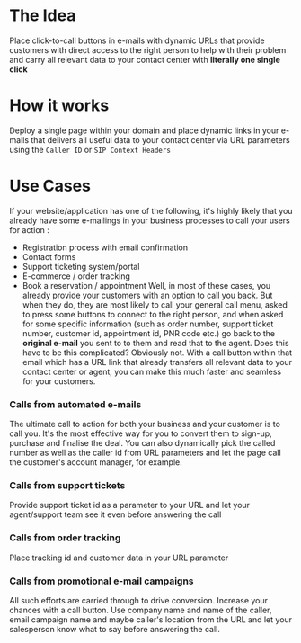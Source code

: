 # The Idea
Place click-to-call buttons in e-mails with dynamic URLs that provide customers with direct access to the right person to help with their problem and carry all relevant data to your contact center with **literally one single click**

# How it works
Deploy a single page within your domain and place dynamic links in your e-mails that delivers all useful data to your contact center via URL parameters using the `Caller ID` or `SIP Context Headers`

# Use Cases
If your website/application has one of the following, it's highly likely that you already have some e-mailings in your business processes to call your users for action :

- Registration process with email confirmation
- Contact forms
- Support ticketing system/portal
- E-commerce / order tracking
- Book a reservation / appointment
Well, in most of these cases, you already provide your customers with an option to call you back. But when they do, they are most likely to call your general call menu, asked to press some buttons to connect to the right person, and when asked for some specific information (such as order number, support ticket number, customer id, appointment id, PNR code etc.) go back to the **original e-mail** you sent to to them and read that to the agent. Does this have to be this complicated? Obviously not. With a call button within that email which has a URL link that already transfers all relevant data to your contact center or agent, you can make this much faster and seamless for your customers.

### Calls from automated e-mails
The ultimate call to action for both your business and your customer is to call you. It's the most effective way for you to convert them to sign-up, purchase and finalise the deal. You can also dynamically pick the called number as well as the caller id from URL parameters and let the page call the customer's account manager, for example.

### Calls from support tickets
Provide support ticket id as a parameter to your URL and let your agent/support team see it even before answering the call

### Calls from order tracking
Place tracking id and customer data in your URL parameter 

### Calls from promotional e-mail campaigns
All such efforts are carried through to drive conversion. Increase your chances with a call button. Use company name and name of the caller, email campaign name and maybe caller's location from the URL and let your salesperson know what to say before answering the call.
